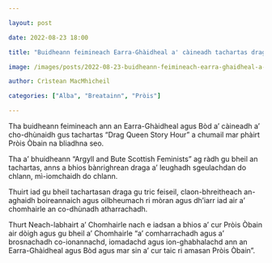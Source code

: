 ```yaml
---

layout: post

date: 2022-08-23 18:00

title: "Buidheann feimineach Earra-Ghàidheal a' càineadh tachartas draga Pròis Òbain"

image: /images/posts/2022-08-23-buidheann-feimineach-earra-ghaidheal-a-caineadh-tachartas-draga-prois-obain.webp

author: Crìstean MacMhìcheil

categories: ["Alba", "Breatainn", "Pròis"]

---
```


Tha buidheann feimineach ann an Earra-Ghàidheal agus Bòd a’ càineadh a’ cho-dhùnaidh gus tachartas “Drag Queen Story Hour” a chumail mar phàirt Pròis Òbain na bliadhna seo.

Tha a’ bhuidheann “Argyll and Bute Scottish Feminists” ag ràdh gu bheil an tachartas, anns a bhios bànrighrean draga a’ leughadh sgeulachdan do chlann, mì-iomchaidh do chlann.

Thuirt iad gu bheil tachartasan draga gu tric feiseil, claon-bhreitheach an-aghaidh boireannaich agus oilbheumach ri mòran agus dh’iarr iad air a’ chomhairle an co-dhùnadh atharrachadh.

Thurt Neach-labhairt a’ Chomhairle nach e iadsan a bhios a’ cur Pròis Òbain air dòigh agus gu bheil a’ Chomhairle “a’ comharrachadh agus a’ brosnachadh co-ionannachd, iomadachd agus ion-ghabhalachd ann an Earra-Ghàidheal agus Bòd agus mar sin a’ cur taic ri amasan Pròis Òbain”.
